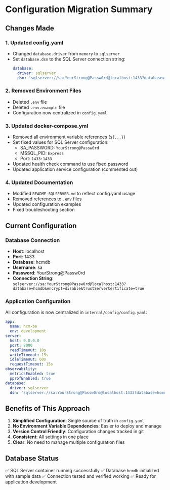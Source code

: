 # Configuration Migration Summary

## Changes Made

### 1. Updated config.yaml

- Changed `database.driver` from `memory` to `sqlserver`
- Set `database.dsn` to the SQL Server connection string:
  ```yaml
  database:
    driver: sqlserver
    dsn: 'sqlserver://sa:YourStrong@Passw0rd@localhost:1433?database=hcmdb&encrypt=disable&trustServerCertificate=true'
  ```

### 2. Removed Environment Files

- Deleted `.env` file
- Deleted `.env.example` file
- Configuration now centralized in `config.yaml`

### 3. Updated docker-compose.yml

- Removed all environment variable references (`${...}`)
- Set fixed values for SQL Server configuration:
  - SA_PASSWORD: `YourStrong@Passw0rd`
  - MSSQL_PID: `Express`
  - Port: `1433:1433`
- Updated health check command to use fixed password
- Updated application service configuration (commented out)

### 4. Updated Documentation

- Modified `README-SQLSERVER.md` to reflect config.yaml usage
- Removed references to `.env` files
- Updated configuration examples
- Fixed troubleshooting section

## Current Configuration

### Database Connection

- **Host**: localhost
- **Port**: 1433
- **Database**: hcmdb
- **Username**: sa
- **Password**: YourStrong@Passw0rd
- **Connection String**: `sqlserver://sa:YourStrong@Passw0rd@localhost:1433?database=hcmdb&encrypt=disable&trustServerCertificate=true`

### Application Configuration

All configuration is now centralized in `internal/config/config.yaml`:

```yaml
app:
  name: hcm-be
  env: development
server:
  host: 0.0.0.0
  port: 8080
  readTimeout: 10s
  writeTimeout: 15s
  idleTimeout: 60s
  requestTimeout: 15s
observability:
  metricsEnabled: true
  pprofEnabled: true
database:
  driver: sqlserver
  dsn: 'sqlserver://sa:YourStrong@Passw0rd@localhost:1433?database=hcmdb&encrypt=disable&trustServerCertificate=true'
```

## Benefits of This Approach

1. **Simplified Configuration**: Single source of truth in `config.yaml`
2. **No Environment Variable Dependencies**: Easier to deploy and manage
3. **Version Control Friendly**: Configuration changes tracked in git
4. **Consistent**: All settings in one place
5. **Clear**: No need to manage multiple configuration files

## Database Status

✅ SQL Server container running successfully
✅ Database `hcmdb` initialized with sample data
✅ Connection tested and verified working
✅ Ready for application development
